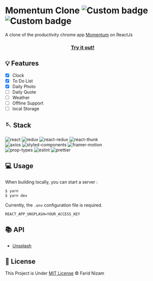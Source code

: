 # Momentum Clone ![Custom badge](https://img.shields.io/endpoint?style=plastic&url=https%3A%2F%2Fraw.githubusercontent.com%2Fyuimatcha%2Fuptime%2Fmaster%2Fapi%2Fmomentum-clone%2Fuptime.json) ![Custom badge](https://img.shields.io/endpoint?style=plastic&url=https%3A%2F%2Fraw.githubusercontent.com%2Fyuimatcha%2Fuptime%2Fmaster%2Fapi%2Fmomentum-clone%2Fresponse-time.json)

A clone of the productivity chrome app [Momentum](https://chrome.google.com/webstore/detail/momentum/laookkfknpbbblfpciffpaejjkokdgca) on ReactJs

<h3 align="center"><a href="https://momentum-clone.pages.dev/" target="_blank">Try it out!</a></h3>

## 💡 Features

- [x] Clock
- [x] To Do List
- [x] Daily Photo
- [ ] Daily Quote
- [ ] Weather
- [ ] Offline Support
- [ ] local Storage

## 🪡 Stack

![react](https://img.shields.io/badge/react-17.0.2-brightgreen) ![redux](https://img.shields.io/badge/redux-4.0.5-yellowgreen) ![react-redux](https://img.shields.io/badge/react--redux-7.2.3-yellow) ![react-thunk](https://img.shields.io/badge/react--thunk-2.3.0-red)<br>![axios](https://img.shields.io/badge/axios-0.21.1-important) ![styled-components](https://img.shields.io/badge/styled--components-5.2.3-blueviolet) ![framer-motion](https://img.shields.io/badge/framer--motion-4.1.2-orange)<br>![prop-types](https://img.shields.io/badge/prop--types-15.7.2-success) ![eslint](https://img.shields.io/badge/eslint-7.23.0-9cf) ![prettier](https://img.shields.io/badge/prettier-2.2.1-critical)
<br>

## 💻 Usage

###

When building locally, you can start a server :

```bash
$ yarn
$ yarn dev
```

Currently, the `.env` configuration file is required.

```env
REACT_APP_UNSPLASH=YOUR_ACCESS_KEY
```

## 📚 API

###

- [Unsplash](https://unsplash.com/developers)

## 📄 License

This Project is Under [MIT License](LICENSE) &copy; Farid Nizam
